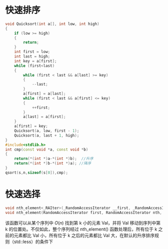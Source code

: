 # 快速排序
```cpp
void Quicksort(int a[], int low, int high)
{
	if (low >= high)
	{
		return;
	}
	int first = low;
	int last = high;
	int key = a[first];
	while (first<last)
	{
		while (first < last && a[last] >= key)
		{
			--last;
		}
		a[first] = a[last];
		while (first < last && a[first] <= key)
		{
			++first;
		}
		a[last] = a[first];
	}
	a[first] = key;
	Quicksort(a, low, first - 1);
	Quicksort(a, last + 1, high);
}
#include<stdlib.h>
int cmp(const void *a, const void *b)
{
    return(*(int *)a-*(int *)b);  //升序
    return(*(int *)b-*(int *)a); //降序
}
qsort(s,n,sizeof(s[0]),cmp);
```

# 快速选择
```cpp
void nth_element<_RAIter>(_RandomAccessIterator __first, _RandomAccessIterator __nth, _RandomAccessIterator __last)
void nth_element(RandomAccessIterator first, RandomAccessIterator nth, RandomAccessIterator last, Compare comp);
```
该函数可以从某个序列中 $O(n)$ 找到第 k 小的元素 Val，并将 Val 移动到序列中第 k 的位置处。不仅如此，整个序列经过 nth_element() 函数处理后，所有位于 k 之前的元素都比 Val 小，所有位于 k 之后的元素都比 Val 大，在默认的升序排序规则（std::less）的条件下